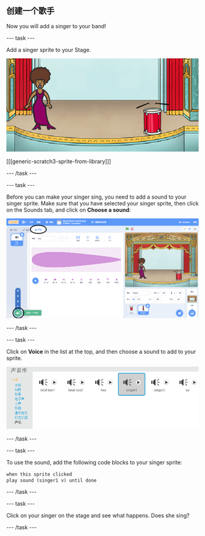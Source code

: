 ## 创建一个歌手

Now you will add a singer to your band!

\--- task \---

Add a singer sprite to your Stage.

![截屏](images/band-singer-mic.png)

[[[generic-scratch3-sprite-from-library]]]

\--- /task \---

\--- task \---

Before you can make your singer sing, you need to add a sound to your singer sprite. Make sure that you have selected your singer sprite, then click on the Sounds tab, and click on **Choose a sound**:

![screenshot](images/band-import-sound-annotated.png)

\--- /task \---

\--- task \---

Click on **Voice** in the list at the top, and then choose a sound to add to your sprite.

![screenshot](images/band-choose-sound.png)

\--- /task \---

\--- task \---

To use the sound, add the following code blocks to your singer sprite:

```blocks3
when this sprite clicked
play sound (singer1 v) until done
```

\--- /task \---

\--- task \---

Click on your singer on the stage and see what happens. Does she sing?

\--- /task \---